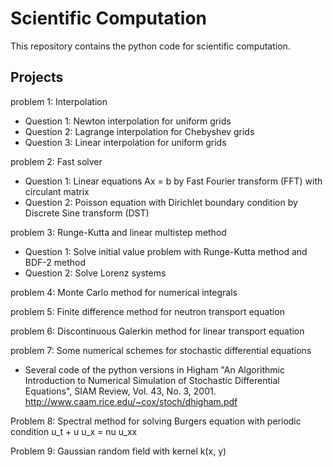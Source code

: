 # Scientific Computation


This repository contains the python code for scientific computation.


## Projects

problem 1: Interpolation

- Question 1: Newton interpolation for uniform grids
- Question 2: Lagrange interpolation for Chebyshev grids
- Question 3: Linear interpolation for uniform grids


problem 2: Fast solver

- Question 1: Linear equations Ax = b by Fast Fourier transform (FFT) with circulant matrix
- Question 2: Poisson equation with Dirichlet boundary condition by Discrete Sine transform (DST)

problem 3: Runge-Kutta and linear multistep method

- Question 1: Solve initial value problem with Runge-Kutta method and BDF-2 method
- Question 2: Solve Lorenz systems

problem 4: Monte Carlo method for numerical integrals

problem 5: Finite difference method for neutron transport equation

problem 6: Discontinuous Galerkin method for linear transport equation

problem 7: Some numerical schemes for stochastic differential equations
- Several code of the python versions in
  Higham "An Algorithmic Introduction to Numerical Simulation of Stochastic Differential Equations", SIAM Review, Vol. 43, No. 3, 2001.
  http://www.caam.rice.edu/~cox/stoch/dhigham.pdf

Problem 8: Spectral method for solving Burgers equation with periodic condition
u_t + u u_x = nu u_xx

Problem 9: Gaussian random field with kernel k(x, y)
